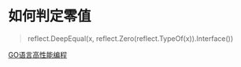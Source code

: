 # 如何判定零值

> reflect.DeepEqual(x, reflect.Zero(reflect.TypeOf(x)).Interface())


[GO语言高性能编程](https://geektutu.com/post/high-performance-go.html)